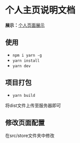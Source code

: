 # 个人主页说明文档

**展示：**[个人页面展示](http://stuzhou.cc )



## 使用

- `npm i yarn -g`
- `yarn install`
- `yarn dev`



## 项目打包

- `yarn build`

将dist文件上传至服务器即可



## 修改页面配置

在src/store文件夹中修改

